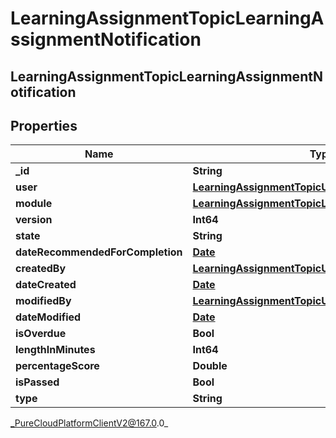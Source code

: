 # LearningAssignmentTopicLearningAssignmentNotification

## LearningAssignmentTopicLearningAssignmentNotification

## Properties

|Name | Type | Description | Notes|
|------------ | ------------- | ------------- | -------------|
| **_id** | **String** |  | [optional] |
| **user** | [**LearningAssignmentTopicUserReference**](LearningAssignmentTopicUserReference) |  | [optional] |
| **module** | [**LearningAssignmentTopicLearningModuleReference**](LearningAssignmentTopicLearningModuleReference) |  | [optional] |
| **version** | **Int64** |  | [optional] |
| **state** | **String** |  | [optional] |
| **dateRecommendedForCompletion** | [**Date**](Date) |  | [optional] |
| **createdBy** | [**LearningAssignmentTopicUserReference**](LearningAssignmentTopicUserReference) |  | [optional] |
| **dateCreated** | [**Date**](Date) |  | [optional] |
| **modifiedBy** | [**LearningAssignmentTopicUserReference**](LearningAssignmentTopicUserReference) |  | [optional] |
| **dateModified** | [**Date**](Date) |  | [optional] |
| **isOverdue** | **Bool** |  | [optional] |
| **lengthInMinutes** | **Int64** |  | [optional] |
| **percentageScore** | **Double** |  | [optional] |
| **isPassed** | **Bool** |  | [optional] |
| **type** | **String** |  | [optional] |



_PureCloudPlatformClientV2@167.0.0_
